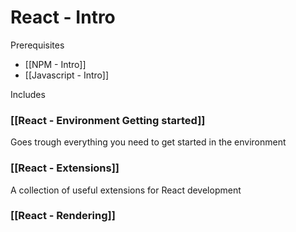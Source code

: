 # React - Intro
Prerequisites
- [[NPM - Intro]]
- [[Javascript - Intro]]

Includes
### [[React - Environment Getting started]]
Goes trough everything you need to get started in the environment

### [[React - Extensions]]
A collection of useful extensions for React development

### [[React - Rendering]]



